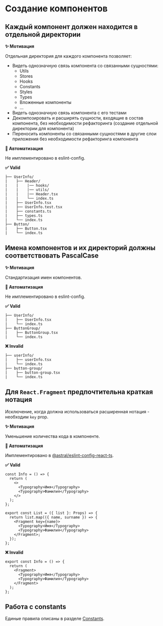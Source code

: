 # Создание компонентов

## Каждый компонент должен находится в отдельной директории

**✨ Мотивация**

Отдельная директория для каждого компонента позволяет:
- Видеть однозначную связь компонента со связанными сущностями:
  - Utils
  - Stores
  - Hooks
  - Constants
  - Styles
  - Types
  - Вложенные компоненты
  - ...
- Видеть однозначную связь компонента с его тестами
- Декомпозировать и расширять сущности, входящие в состав компонента, без необходимости рефакторинга (создание отдельной директории для компонента)
- Переносить компоненты со связанными сущностями в другие слои приложения без необходимости рефакторинга компонента

**🤖 Автоматизация**

Не имплементировано в eslint-config.

**✅ Valid**

```
├── UserInfo/
|    ├── Header/
|    |    |── hooks/
|    |    |── utils/
|    |    |── Header.tsx
|    |    └── index.ts
|    ├── UserInfo.tsx
|    ├── UserInfo.test.tsx
|    ├── constants.ts
|    ├── types.ts
|    └── index.ts
├── Button/
|    ├── Button.tsx
|    └── index.ts
```

## Имена компонентов и их директорий должны соответствовать PascalCase

**✨ Мотивация**

Стандартизация имен компонентов.

**🤖 Автоматизация**

Не имплементировано в eslint-config.

**✅ Valid**

```
├── UserInfo/
|    ├── UserInfo.tsx
|    └── index.ts
├── ButtonGroup/
|    ├── ButtonGroup.tsx
|    └── index.ts
```

**❌ Invalid**

```
├── userInfo/
|    ├── userInfo.tsx
|    └── index.ts
├── button-group/
|    ├── button-group.tsx
|    └── index.ts
```

## Для `React.Fragment` предпочтительна краткая нотация

Исключение, когда должна использоваться расширенная нотация - необходим `key` prop.

**✨ Мотивация**

Уменьшение количества кода в компоненте.

**🤖 Автоматизация**

Имплементировано в [@astral/eslint-config-react-ts](https://www.npmjs.com/package/@astral/eslint-config-react-ts).

**✅ Valid**

```tsx
const Info = () => {
  return (
    <>
      <Typography>Имя</Typography>
      <Typography>Фамилия</Typography>
    </>
  );
};
```

```tsx
export const List = ({ list }: Props) => {
  return list.map(({ name, surname }) => {
    <Fragment key={name}>
      <Typography>Имя</Typography>
      <Typography>Фамилия</Typography>
    </Fragment>;
  });
};
```

**❌ Invalid**

```tsx
export const Info = () => {
  return (
    <Fragment>
      <Typography>Имя</Typography>
      <Typography>Фамилия</Typography>
    </Fragment>
  );
};
```

## Работа с constants

Единые правила описаны в разделе [Constants](../constants).
